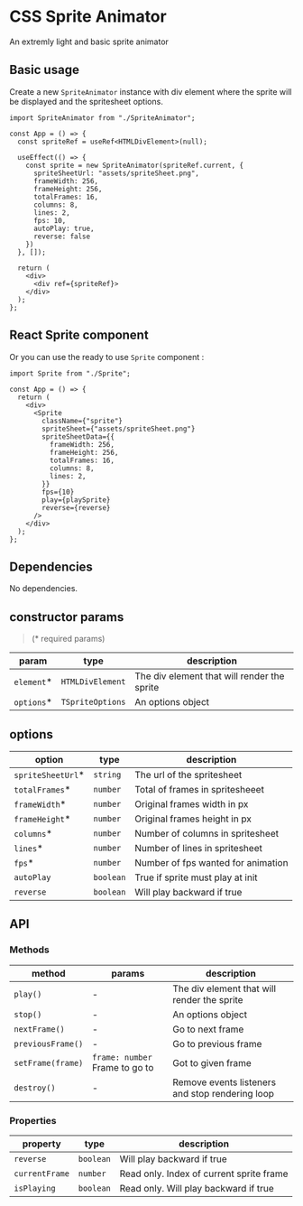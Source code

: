 # CSS Sprite Animator

An extremly light and basic sprite animator

## Basic usage

Create a new `SpriteAnimator` instance with div element where the sprite will be displayed and the spritesheet options.

```tsx
import SpriteAnimator from "./SpriteAnimator";

const App = () => {
  const spriteRef = useRef<HTMLDivElement>(null);

  useEffect(() => {
    const sprite = new SpriteAnimator(spriteRef.current, {
      spriteSheetUrl: "assets/spriteSheet.png",
      frameWidth: 256,
      frameHeight: 256,
      totalFrames: 16,
      columns: 8,
      lines: 2,
      fps: 10,
      autoPlay: true,
      reverse: false
    })
  }, []);

  return (
    <div>
      <div ref={spriteRef}>
    </div>
  );
};
```

## React Sprite component

Or you can use the ready to use `Sprite` component :

```tsx
import Sprite from "./Sprite";

const App = () => {
  return (
    <div>
      <Sprite 
        className={"sprite"}
        spriteSheet={"assets/spriteSheet.png"}
        spriteSheetData={{
          frameWidth: 256,
          frameHeight: 256,
          totalFrames: 16,
          columns: 8,
          lines: 2,
        }}
        fps={10}
        play={playSprite}
        reverse={reverse}
      />
    </div>
  );
};
```

## Dependencies

No dependencies.

## constructor params

> (\* required params)

| param           | type                  | description                                                              | 
| --------------- | --------------------- | ------------------------------------------------------------------------ | 
| `element`\*     | `HTMLDivElement`      | The div element that will render the sprite                              | 
| `options`\*     | `TSpriteOptions`      | An options object                                                        | 

## options

| option            | type                  | description                                                              | 
| ----------------- | --------------------- | ------------------------------------------------------------------------ |
| `spriteSheetUrl`\*| `string`              | The url of the spritesheet                                               | 
| `totalFrames`\*   | `number`              | Total of frames in spritesheeet                                          |
| `frameWidth`\*    | `number`              | Original frames width in px                                              |
| `frameHeight`\*   | `number`              | Original frames height in px                                             |
| `columns`\*       | `number`              | Number of columns in spritesheet                                         |
| `lines`\*         | `number`              | Number of lines in spritesheet                                           |
| `fps`\*           | `number`              | Number of fps wanted for animation                                       |
| `autoPlay`        | `boolean`             | True if sprite must play at init                                         |
| `reverse`         | `boolean`             | Will play backward if true                                               |

## API

### Methods

| method                          | params                                                     | description                                                              | 
| ------------------------------- | ---------------------------------------------------------- | ------------------------------------------------------------------------ | 
| `play()`                        | -                                                          | The div element that will render the sprite                              | 
| `stop()`                        | -                                                          | An options object                                                        | 
| `nextFrame()`                   | -                                                          | Go to next frame                                                         | 
| `previousFrame()`               | -                                                          | Go to previous frame                                                     | 
| `setFrame(frame)`               | `frame: number` Frame to go to                             | Got to given frame                                                       | 
| `destroy()`                     | -                                                          | Remove events listeners and stop rendering loop                          | 

### Properties

| property                        | type                                                       | description                                                              | 
| ------------------------------- | ---------------------------------------------------------- | ------------------------------------------------------------------------ | 
| `reverse`                       | `boolean`                                                  | Will play backward if true                                               | 
| `currentFrame`                  | `number`                                                   | Read only. Index of current sprite frame                                 | 
| `isPlaying`                     | `boolean`                                                  | Read only. Will play backward if true                                    | 
